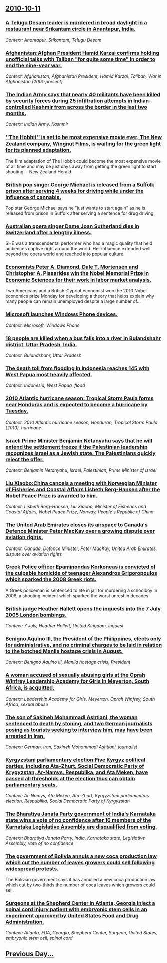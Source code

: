 ## [2010-10-11](/news/2010/10/11/index.md)

### [A Telugu Desam leader is murdered in broad daylight in a restaurant near Srikantam circle in Anantapur, India. ](/news/2010/10/11/a-telugu-desam-leader-is-murdered-in-broad-daylight-in-a-restaurant-near-srikantam-circle-in-anantapur-india.md)
_Context: Anantapur, Srikantam, Telugu Desam_

### [Afghanistan:Afghan President Hamid Karzai confirms holding unofficial talks with Taliban "for quite some time" in order to end the nine-year war. ](/news/2010/10/11/afghanistan-pafghan-president-hamid-karzai-confirms-holding-unofficial-talks-with-taliban-for-quite-some-time-in-order-to-end-the-nine-yea.md)
_Context: Afghanistan, Afghanistan President, Hamid Karzai, Taliban, War in Afghanistan (2001-present)_

### [The Indian Army says that nearly 40 militants have been killed by security forces during 25 infiltration attempts in Indian-controlled Kashmir from across the border in the last two months. ](/news/2010/10/11/the-indian-army-says-that-nearly-40-militants-have-been-killed-by-security-forces-during-25-infiltration-attempts-in-indian-controlled-kashm.md)
_Context: Indian Army, Kashmir_

### [''The Hobbit'' is set to be most expensive movie ever. The New Zealand company, Wingnut Films, is waiting for the green light for its planned adaptation. ](/news/2010/10/11/the-hobbit-is-set-to-be-most-expensive-movie-ever-the-new-zealand-company-wingnut-films-is-waiting-for-the-green-light-for-its-planne.md)
The film adaptation of The Hobbit could become the most expensive movie of all time and may be just days away from getting the green light to start shooting. - New Zealand Herald

### [British pop singer George Michael is released from a Suffolk prison after serving 4 weeks for driving while under the influence of cannabis. ](/news/2010/10/11/british-pop-singer-george-michael-is-released-from-a-suffolk-prison-after-serving-4-weeks-for-driving-while-under-the-influence-of-cannabis.md)
Pop star George Michael says he &quot;just wants to start again&quot; as he is released from prison in Suffolk after serving a sentence for drug driving.

### [Australian opera singer Dame Joan Sutherland dies in Switzerland after a lengthy illness. ](/news/2010/10/11/australian-opera-singer-dame-joan-sutherland-dies-in-switzerland-after-a-lengthy-illness.md)
SHE was a transcendental performer who had a magic quality that held audiences captive right around the world. Her influence extended well beyond the opera world and reached into popular culture.

### [Economists Peter A. Diamond, Dale T. Mortensen and Christopher A. Pissarides win the Nobel Memorial Prize in Economic Sciences for their work in labor market analysis. ](/news/2010/10/11/economists-peter-a-diamond-dale-t-mortensen-and-christopher-a-pissarides-win-the-nobel-memorial-prize-in-economic-sciences-for-their-wor.md)
Two Americans and a British-Cypriot economist won the 2010 Nobel economics prize Monday for developing a theory that helps explain why many people can remain unemployed despite a large number of...

### [Microsoft launches Windows Phone devices. ](/news/2010/10/11/microsoft-launches-windows-phone-devices.md)
_Context: Microsoft, Windows Phone_

### [18 people are killed when a bus falls into a river in Bulandshahr district, Uttar Pradesh, India. ](/news/2010/10/11/18-people-are-killed-when-a-bus-falls-into-a-river-in-bulandshahr-district-uttar-pradesh-india.md)
_Context: Bulandshahr, Uttar Pradesh_

### [The death toll from flooding in Indonesia reaches 145 with West Papua most heavily affected. ](/news/2010/10/11/the-death-toll-from-flooding-in-indonesia-reaches-145-with-west-papua-most-heavily-affected.md)
_Context: Indonesia, West Papua, flood_

### [2010 Atlantic hurricane season: Tropical Storm Paula forms near Honduras and is expected to become a hurricane by Tuesday. ](/news/2010/10/11/2010-atlantic-hurricane-season-tropical-storm-paula-forms-near-honduras-and-is-expected-to-become-a-hurricane-by-tuesday.md)
_Context: 2010 Atlantic hurricane season, Honduran, Tropical Storm Paula (2010), hurricane_

### [Israeli Prime Minister Benjamin Netanyahu says that he will extend the settlement freeze if the Palestinian leadership recognizes Israel as a Jewish state. The Palestinians quickly reject the offer. ](/news/2010/10/11/israeli-prime-minister-benjamin-netanyahu-says-that-he-will-extend-the-settlement-freeze-if-the-palestinian-leadership-recognizes-israel-as.md)
_Context: Benjamin Netanyahu, Israel, Palestinian, Prime Minister of Israel_

### [Liu Xiaobo:China cancels a meeting with Norwegian Minister of Fisheries and Coastal Affairs Lisbeth Berg-Hansen after the Nobel Peace Prize is awarded to him. ](/news/2010/10/11/liu-xiaobo-pchina-cancels-a-meeting-with-norwegian-minister-of-fisheries-and-coastal-affairs-lisbeth-berg-hansen-after-the-nobel-peace-prize.md)
_Context: Lisbeth Berg-Hansen, Liu Xiaobo, Minister of Fisheries and Coastal Affairs, Nobel Peace Prize, Norway, People's Republic of China_

### [The United Arab Emirates closes its airspace to Canada's Defence Minister Peter MacKay over a growing dispute over aviation rights.](/news/2010/10/11/the-united-arab-emirates-closes-its-airspace-to-canada-s-defence-minister-peter-mackay-over-a-growing-dispute-over-aviation-rights.md)
_Context: Canada, Defence Minister, Peter MacKay, United Arab Emirates, dispute over aviation rights_

### [Greek Police officer Epaminondas Korkoneas is convicted of the culpable homicide of teenager Alexandros Grigoropoulos which sparked the 2008 Greek riots. ](/news/2010/10/11/greek-police-officer-epaminondas-korkoneas-is-convicted-of-the-culpable-homicide-of-teenager-alexandros-grigoropoulos-which-sparked-the-2008.md)
A Greek policeman is sentenced to life in jail for murdering a schoolboy in 2008, a shooting incident which sparked the worst unrest in decades.

### [British judge Heather Hallett opens the inquests into the 7 July 2005 London bombings.  ](/news/2010/10/11/british-judge-heather-hallett-opens-the-inquests-into-the-7-july-2005-london-bombings.md)
_Context: 7 July, Heather Hallett, United Kingdom, inquest_

### [Benigno Aquino III, the President of the Philippines, elects only for administrative, and no criminal charges to be laid in relation to the botched Manila hostage crisis in August. ](/news/2010/10/11/benigno-aquino-iii-the-president-of-the-philippines-elects-only-for-administrative-and-no-criminal-charges-to-be-laid-in-relation-to-the.md)
_Context: Benigno Aquino III, Manila hostage crisis, President_

### [A woman accused of sexually abusing girls at the Oprah Winfrey Leadership Academy for Girls in Meyerton, South Africa, is acquitted. ](/news/2010/10/11/a-woman-accused-of-sexually-abusing-girls-at-the-oprah-winfrey-leadership-academy-for-girls-in-meyerton-south-africa-is-acquitted.md)
_Context: Leadership Academy for Girls, Meyerton, Oprah Winfrey, South Africa, sexual abuse_

### [The son of Sakineh Mohammadi Ashtiani, the woman sentenced to death by stoning, and two German journalists posing as tourists seeking to interview him, may have been arrested in Iran. ](/news/2010/10/11/the-son-of-sakineh-mohammadi-ashtiani-the-woman-sentenced-to-death-by-stoning-and-two-german-journalists-posing-as-tourists-seeking-to-int.md)
_Context: German, Iran, Sakineh Mohammadi Ashtiani, journalist_

### [Kyrgyzstani parliamentary election:Five Kyrgyz political parties, including Ata-Zhurt, Social Democratic Party of Krygyzstan, Ar-Namys, Respublika, and Ata Meken, have passed all thresholds at the election thus can obtain parliamentary seats. ](/news/2010/10/11/kyrgyzstani-parliamentary-election-pfive-kyrgyz-political-parties-including-ata-zhurt-social-democratic-party-of-krygyzstan-ar-namys-res.md)
_Context: Ar-Namys, Ata Meken, Ata-Zhurt, Kyrgyzstani parliamentary election, Respublika, Social Democratic Party of Kyrgyzstan_

### [The Bharatiya Janata Party government of India's Karnataka state wins a vote of no confidence after 16 members of the Karnataka Legislative Assembly are disqualified from voting. ](/news/2010/10/11/the-bharatiya-janata-party-government-of-india-s-karnataka-state-wins-a-vote-of-no-confidence-after-16-members-of-the-karnataka-legislative.md)
_Context: Bharatiya Janata Party, India, Karnataka state, Legislative Assembly, vote of no confidence_

### [The government of Bolivia annuls a new coca production law which cut the number of leaves growers could sell following widespread protests. ](/news/2010/10/11/the-government-of-bolivia-annuls-a-new-coca-production-law-which-cut-the-number-of-leaves-growers-could-sell-following-widespread-protests.md)
The Bolivian government says it has annulled a new coca production law which cut by two-thirds the number of coca leaves which growers could sell.

### [Surgeons at the Shepherd Center in Atlanta, Georgia inject a spinal cord injury patient with embryonic stem cells in an experiment approved by United States Food and Drug Administration. ](/news/2010/10/11/surgeons-at-the-shepherd-center-in-atlanta-georgia-inject-a-spinal-cord-injury-patient-with-embryonic-stem-cells-in-an-experiment-approved.md)
_Context: Atlanta, FDA, Georgia, Shepherd Center, Surgeon, United States, embryonic stem cell, spinal cord_

## [Previous Day...](/news/2010/10/10/index.md)


